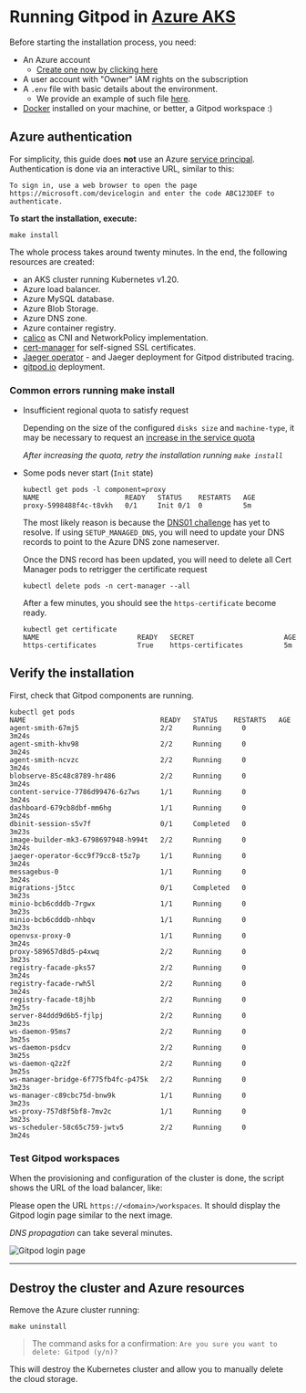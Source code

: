 # Running Gitpod in [Azure AKS](https://azure.microsoft.com/en-gb/services/kubernetes-service/)

Before starting the installation process, you need:

- An Azure account
  - [Create one now by clicking here](https://azure.microsoft.com/en-gb/free/)
- A user account with "Owner" IAM rights on the subscription
- A `.env` file with basic details about the environment.
  - We provide an example of such file [here](.env.example).
- [Docker](https://docs.docker.com/engine/install/) installed on your machine, or better, a Gitpod workspace :)

## Azure authentication

For simplicity, this guide does **not** use an Azure [service principal](https://docs.microsoft.com/en-us/azure/active-directory/develop/howto-create-service-principal-portal).
Authentication is done via an interactive URL, similar to this:

```shell
To sign in, use a web browser to open the page https://microsoft.com/devicelogin and enter the code ABC123DEF to authenticate.
```

**To start the installation, execute:**

```shell
make install
```

The whole process takes around twenty minutes. In the end, the following resources are created:

- an AKS cluster running Kubernetes v1.20.
- Azure load balancer.
- Azure MySQL database.
- Azure Blob Storage.
- Azure DNS zone.
- Azure container registry.
- [calico](https://docs.projectcalico.org) as CNI and NetworkPolicy implementation.
- [cert-manager](https://cert-manager.io/) for self-signed SSL certificates.
- [Jaeger operator](https://github.com/jaegertracing/helm-charts/tree/main/charts/jaeger-operator) - and Jaeger deployment for Gitpod distributed tracing.
- [gitpod.io](https://github.com/gitpod-io/gitpod) deployment.

### Common errors running make install

- Insufficient regional quota to satisfy request

  Depending on the size of the configured `disks size` and `machine-type`,
  it may be necessary to request an [increase in the service quota](https://docs.microsoft.com/en-us/azure/azure-resource-manager/management/azure-subscription-service-limits)

  *After increasing the quota, retry the installation running `make install`*

- Some pods never start (`Init` state)

  ```shell
  kubectl get pods -l component=proxy
  NAME                     READY   STATUS    RESTARTS   AGE
  proxy-5998488f4c-t8vkh   0/1     Init 0/1  0          5m
  ```

  The most likely reason is because the [DNS01 challenge](https://cert-manager.io/docs/configuration/acme/dns01/) has yet to resolve. If using `SETUP_MANAGED_DNS`, you will need to update your DNS records to point to the Azure DNS zone nameserver.

  Once the DNS record has been updated, you will need to delete all Cert Manager pods to retrigger the certificate request

  ```shell
  kubectl delete pods -n cert-manager --all
  ```

  After a few minutes, you should see the `https-certificate` become ready.

  ```shell
  kubectl get certificate
  NAME                        READY   SECRET                      AGE
  https-certificates          True    https-certificates          5m
  ```

## Verify the installation

First, check that Gitpod components are running.

```shell
kubectl get pods 
NAME                                 READY   STATUS    RESTARTS   AGE
agent-smith-67mj5                    2/2     Running     0          3m24s
agent-smith-khv98                    2/2     Running     0          3m24s
agent-smith-ncvzc                    2/2     Running     0          3m24s
blobserve-85c48c8789-hr486           2/2     Running     0          3m24s
content-service-7786d99476-6z7ws     1/1     Running     0          3m24s
dashboard-679cb8dbf-mm6hg            1/1     Running     0          3m24s
dbinit-session-s5v7f                 0/1     Completed   0          3m23s
image-builder-mk3-6798697948-h994t   2/2     Running     0          3m24s
jaeger-operator-6cc9f79cc8-t5z7p     1/1     Running     0          3m24s
messagebus-0                         1/1     Running     0          3m24s
migrations-j5tcc                     0/1     Completed   0          3m23s
minio-bcb6cdddb-7rgwx                1/1     Running     0          3m23s
minio-bcb6cdddb-nhbqv                1/1     Running     0          3m23s
openvsx-proxy-0                      1/1     Running     0          3m24s
proxy-589657d8d5-p4xwq               2/2     Running     0          3m23s
registry-facade-pks57                2/2     Running     0          3m24s
registry-facade-rwh5l                2/2     Running     0          3m24s
registry-facade-t8jhb                2/2     Running     0          3m25s
server-84ddd9d6b5-fjlpj              2/2     Running     0          3m23s
ws-daemon-95ms7                      2/2     Running     0          3m25s
ws-daemon-psdcv                      2/2     Running     0          3m25s
ws-daemon-q2z2f                      2/2     Running     0          3m25s
ws-manager-bridge-6f775fb4fc-p475k   2/2     Running     0          3m23s
ws-manager-c89cbc75d-bnw9k           1/1     Running     0          3m23s
ws-proxy-757d8f5bf8-7mv2c            1/1     Running     0          3m23s
ws-scheduler-58c65c759-jwtv5         2/2     Running     0          3m24s
```

### Test Gitpod workspaces

When the provisioning and configuration of the cluster is done, the script shows the URL of the load balancer,
like:

Please open the URL `https://<domain>/workspaces`.
It should display the Gitpod login page similar to the next image.

*DNS propagation* can take several minutes.

![Gitpod login page](./images/gitpod-login.png "Gitpod Login Page")

----

## Destroy the cluster and Azure resources

Remove the Azure cluster running:

```shell
make uninstall
```

> The command asks for a confirmation:
> `Are you sure you want to delete: Gitpod (y/n)?`

This will destroy the Kubernetes cluster and allow you to manually delete the cloud storage.
